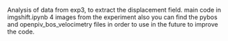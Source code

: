 Analysis of data from exp3, to extract the displacement field.
main code in imgshift.ipynb
4 images from the experiment 
also you can find the pybos and openpiv_bos_velocimetry files in order to use in the future to improve the code.
